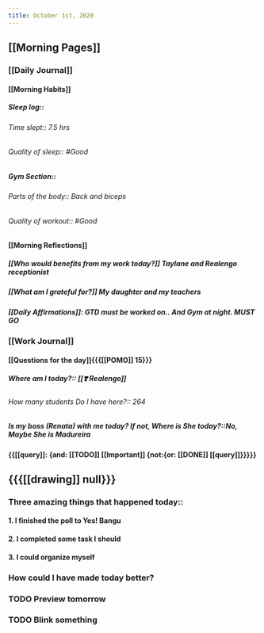 ```yaml
---
title: October 1st, 2020
---
```


## [[Morning Pages]]
### [[Daily Journal]]
#### [[Morning Habits]]
##### Sleep log:: 
###### Time slept:: 7.5 hrs

###### Quality of sleep:: #Good

##### Gym Section:: 
###### Parts of the body:: Back and biceps

###### Quality of workout:: #Good

#### [[Morning Reflections]]
##### [[Who would benefits from my work today?]] Taylane and Realengo receptionist

##### [[What am I grateful for?]] My daughter and my teachers

##### [[Daily Affirmations]]: GTD must be worked on.. And Gym at night. MUST GO

### [[Work Journal]]
#### [[Questions for the day]]{{{[[POMO]] 15}}}
##### Where am I today?:: [[❣️ Realengo]]
###### How many students Do I have here?:: 264

##### Is my boss (Renata) with me today? If not, Where is She today?::No, Maybe She is Madureira

#### {{[[query]]: {and: [[TODO]] [[Important]] {not:{or: [[DONE]] [[query]]}}}}} 

## {{{[[drawing]] null}}}
### Three amazing things that happened today::
#### 1. I finished the poll to Yes! Bangu

#### 2. I completed some task I should

#### 3. I could organize myself

### How could I have made today better?

### TODO Preview tomorrow

### TODO Blink something
